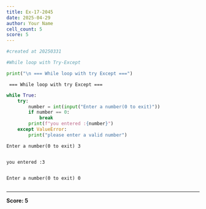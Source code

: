 ```yaml
---
title: Ex-17-2045
date: 2025-04-29
author: Your Name
cell_count: 5
score: 5
---
```


```python
#created at 20250331
```


```python
#While loop with Try-Except
```


```python
print("\n === While loop with try Except ===")
```

    
     === While loop with try Except ===



```python
while True:
    try:
        number = int(input("Enter a number(0 to exit)"))
        if number == 0:
            break
        print(f"you entered :{number}")
    except ValueError:
        print("please enter a valid number")
```

    Enter a number(0 to exit) 3


    you entered :3


    Enter a number(0 to exit) 0



```python

```


---
**Score: 5**